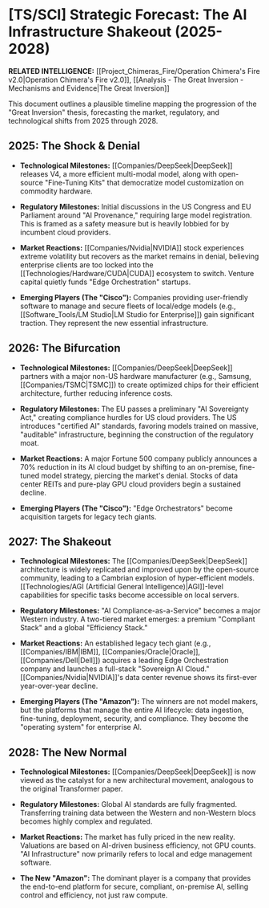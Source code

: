 # [TS/SCI] Strategic Forecast: The AI Infrastructure Shakeout (2025-2028)

**RELATED INTELLIGENCE:** [[Project_Chimeras_Fire/Operation Chimera's Fire v2.0|Operation Chimera's Fire v2.0]], [[Analysis - The Great Inversion - Mechanisms and Evidence|The Great Inversion]]

This document outlines a plausible timeline mapping the progression of the "Great Inversion" thesis, forecasting the market, regulatory, and technological shifts from 2025 through 2028.

## **2025: The Shock & Denial**

- **Technological Milestones:** [[Companies/DeepSeek|DeepSeek]] releases V4, a more efficient multi-modal model, along with open-source "Fine-Tuning Kits" that democratize model customization on commodity hardware.
    
- **Regulatory Milestones:** Initial discussions in the US Congress and EU Parliament around "AI Provenance," requiring large model registration. This is framed as a safety measure but is heavily lobbied for by incumbent cloud providers.
    
- **Market Reactions:** [[Companies/Nvidia|NVIDIA]] stock experiences extreme volatility but recovers as the market remains in denial, believing enterprise clients are too locked into the [[Technologies/Hardware/CUDA|CUDA]] ecosystem to switch. Venture capital quietly funds "Edge Orchestration" startups.
    
- **Emerging Players (The "Cisco"):** Companies providing user-friendly software to manage and secure fleets of local/edge models (e.g., [[Software_Tools/LM Studio|LM Studio for Enterprise]]) gain significant traction. They represent the new essential infrastructure.
    

## **2026: The Bifurcation**

- **Technological Milestones:** [[Companies/DeepSeek|DeepSeek]] partners with a major non-US hardware manufacturer (e.g., Samsung, [[Companies/TSMC|TSMC]]) to create optimized chips for their efficient architecture, further reducing inference costs.
    
- **Regulatory Milestones:** The EU passes a preliminary "AI Sovereignty Act," creating compliance hurdles for US cloud providers. The US introduces "certified AI" standards, favoring models trained on massive, "auditable" infrastructure, beginning the construction of the regulatory moat.
    
- **Market Reactions:** A major Fortune 500 company publicly announces a 70% reduction in its AI cloud budget by shifting to an on-premise, fine-tuned model strategy, piercing the market's denial. Stocks of data center REITs and pure-play GPU cloud providers begin a sustained decline.
    
- **Emerging Players (The "Cisco"):** "Edge Orchestrators" become acquisition targets for legacy tech giants.
    

## **2027: The Shakeout**

- **Technological Milestones:** The [[Companies/DeepSeek|DeepSeek]] architecture is widely replicated and improved upon by the open-source community, leading to a Cambrian explosion of hyper-efficient models. [[Technologies/AGI (Artificial General Intelligence)|AGI]]-level capabilities for specific tasks become accessible on local servers.
    
- **Regulatory Milestones:** "AI Compliance-as-a-Service" becomes a major Western industry. A two-tiered market emerges: a premium "Compliant Stack" and a global "Efficiency Stack."
    
- **Market Reactions:** An established legacy tech giant (e.g., [[Companies/IBM|IBM]], [[Companies/Oracle|Oracle]], [[Companies/Dell|Dell]]) acquires a leading Edge Orchestration company and launches a full-stack "Sovereign AI Cloud." [[Companies/Nvidia|NVIDIA]]'s data center revenue shows its first-ever year-over-year decline.
    
- **Emerging Players (The "Amazon"):** The winners are not model makers, but the platforms that manage the entire AI lifecycle: data ingestion, fine-tuning, deployment, security, and compliance. They become the "operating system" for enterprise AI.
    

## **2028: The New Normal**

- **Technological Milestones:** [[Companies/DeepSeek|DeepSeek]] is now viewed as the catalyst for a new architectural movement, analogous to the original Transformer paper.
    
- **Regulatory Milestones:** Global AI standards are fully fragmented. Transferring training data between the Western and non-Western blocs becomes highly complex and regulated.
    
- **Market Reactions:** The market has fully priced in the new reality. Valuations are based on AI-driven business efficiency, not GPU counts. "AI Infrastructure" now primarily refers to local and edge management software.
    
- **The New "Amazon":** The dominant player is a company that provides the end-to-end platform for secure, compliant, on-premise AI, selling control and efficiency, not just raw compute.